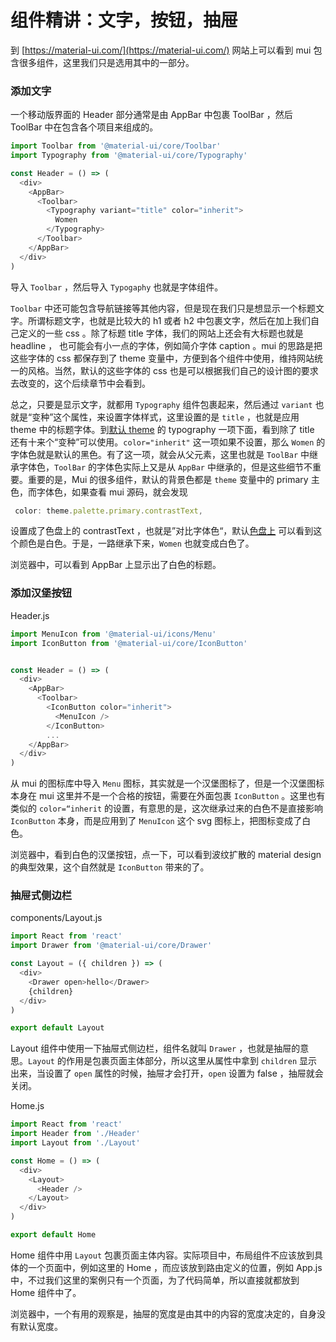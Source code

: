 # 组件精讲：文字，按钮，抽屉

到 [https://material-ui.com/](https://material-ui.com/) 网站上可以看到 mui 包含很多组件，这里我们只是选用其中的一部分。

### 添加文字

一个移动版界面的 Header 部分通常是由 AppBar 中包裹 ToolBar ，然后 ToolBar 中在包含各个项目来组成的。

```javascript
import Toolbar from '@material-ui/core/Toolbar'
import Typography from '@material-ui/core/Typography'

const Header = () => (
  <div>
    <AppBar>
      <Toolbar>
        <Typography variant="title" color="inherit">
          Women
        </Typography>
      </Toolbar>
    </AppBar>
  </div>
)
```

导入 `Toolbar` ，然后导入 `Typogaphy` 也就是字体组件。

`Toolbar` 中还可能包含导航链接等其他内容，但是现在我们只是想显示一个标题文字。所谓标题文字，也就是比较大的 h1 或者 h2 中包裹文字，然后在加上我们自己定义的一些 css 。除了标题 title 字体，我们的网站上还会有大标题也就是 headline ， 也可能会有小一点的字体，例如简介字体 caption 。mui 的思路是把这些字体的 css 都保存到了 theme 变量中，方便到各个组件中使用，维持网站统一的风格。当然，默认的这些字体的 css 也是可以根据我们自己的设计图的要求去改变的，这个后续章节中会看到。

总之，只要是显示文字，就都用 `Typography` 组件包裹起来，然后通过 `variant` 也就是“变种”这个属性，来设置字体样式，这里设置的是 `title` ，也就是应用 theme 中的标题字体。到[默认 theme](https://material-ui.com/customization/default-theme/) 的 typography 一项下面，看到除了 title 还有十来个“变种”可以使用。`color="inherit"` 这一项如果不设置，那么 `Women` 的字体色就是默认的黑色。有了这一项，就会从父元素，这里也就是 `ToolBar` 中继承字体色，`ToolBar` 的字体色实际上又是从 `AppBar` 中继承的，但是这些细节不重要。重要的是，Mui 的很多组件，默认的背景色都是 `theme` 变量中的 primary 主色，而字体色，如果查看 mui 源码，就会发现

```javascript
 color: theme.palette.primary.contrastText,
```

设置成了色盘上的 contrastText ，也就是”对比字体色“，默认[色盘上](https://material-ui.com/customization/default-theme/) 可以看到这个颜色是白色。于是，一路继承下来，`Women` 也就变成白色了。

浏览器中，可以看到 AppBar 上显示出了白色的标题。

### 添加汉堡按钮

Header.js

```javascript
import MenuIcon from '@material-ui/icons/Menu'
import IconButton from '@material-ui/core/IconButton'


const Header = () => (
  <div>
    <AppBar>
      <Toolbar>
        <IconButton color="inherit">
          <MenuIcon />
        </IconButton>
        ...
    </AppBar>
  </div>
)
```

从 mui 的图标库中导入 `Menu` 图标，其实就是一个汉堡图标了，但是一个汉堡图标本身在 mui 这里并不是一个合格的按钮，需要在外面包裹 `IconButton` 。这里也有类似的 `color=“inherit` 的设置，有意思的是，这次继承过来的白色不是直接影响 `IconButton` 本身，而是应用到了 `MenuIcon` 这个 svg 图标上，把图标变成了白色。

浏览器中，看到白色的汉堡按钮，点一下，可以看到波纹扩散的 material design 的典型效果，这个自然就是 `IconButton` 带来的了。

### 抽屉式侧边栏

components/Layout.js

```javascript
import React from 'react'
import Drawer from '@material-ui/core/Drawer'

const Layout = ({ children }) => (
  <div>
    <Drawer open>hello</Drawer>
    {children}
  </div>
)

export default Layout
```

Layout 组件中使用一下抽屉式侧边栏，组件名就叫 `Drawer` ，也就是抽屉的意思。`Layout` 的作用是包裹页面主体部分，所以这里从属性中拿到 `children` 显示出来，当设置了 `open` 属性的时候，抽屉才会打开，`open` 设置为 false ，抽屉就会关闭。

Home.js

```javascript
import React from 'react'
import Header from './Header'
import Layout from './Layout'

const Home = () => (
  <div>
    <Layout>
      <Header />
    </Layout>
  </div>
)

export default Home
```

Home 组件中用 `Layout` 包裹页面主体内容。实际项目中，布局组件不应该放到具体的一个页面中，例如这里的 Home ，而应该放到路由定义的位置，例如 App.js 中，不过我们这里的案例只有一个页面，为了代码简单，所以直接就都放到 Home 组件中了。

浏览器中，一个有用的观察是，抽屉的宽度是由其中的内容的宽度决定的，自身没有默认宽度。
